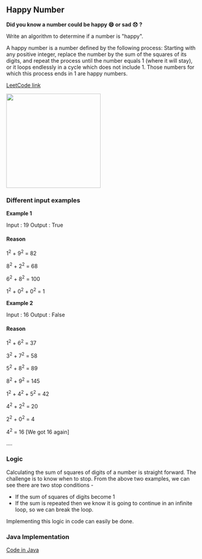 ## Happy Number

**Did you know a number could be happy :smile: or sad :disappointed: ?**

Write an algorithm to determine if a number is "happy".

A happy number is a number defined by the following process: Starting with any positive integer, replace the number by the sum of the squares of its digits, and repeat the process until the number equals 1 (where it will stay), or it loops endlessly in a cycle which does not include 1. Those numbers for which this process ends in 1 are happy numbers.

[LeetCode link](https://leetcode.com/problems/happy-number/#/description)

<img src="https://14208-presscdn-0-76-pagely.netdna-ssl.com/wp-content/uploads/2016/05/HAPPY-NUMBER-13.png" width=250px />

### Different input examples

__Example 1__

Input : 19
Output : True

#### Reason

  1<sup>2</sup> + 9<sup>2</sup> = 82
  
  8<sup>2</sup> + 2<sup>2</sup> = 68
  
  6<sup>2</sup> + 8<sup>2</sup> = 100
  
  1<sup>2</sup> + 0<sup>2</sup> + 0<sup>2</sup> = 1
  

__Example 2__

Input : 16
Output : False

#### Reason

  1<sup>2</sup> + 6<sup>2</sup> = 37
  
  3<sup>2</sup> + 7<sup>2</sup> = 58
  
  5<sup>2</sup> + 8<sup>2</sup> = 89
  
  8<sup>2</sup> + 9<sup>2</sup> = 145
  
  1<sup>2</sup> + 4<sup>2</sup> + 5<sup>2</sup> = 42
  
  4<sup>2</sup> + 2<sup>2</sup> = 20
  
  2<sup>2</sup> + 0<sup>2</sup> = 4
  
  4<sup>2</sup> = 16 [We got 16 again]
  
  ....
  

### Logic

Calculating the sum of squares of digits of a number is straight forward. The challenge is to know when to stop. From the above two examples, we can see there are two stop conditions -
- If the sum of squares of digits become 1
- If the sum is repeated then we know it is going to continue in an infinite loop, so we can break the loop.

Implementing this logic in code can easily be done.


### Java Implementation

[Code in Java](./code/HappyNumber.java)
